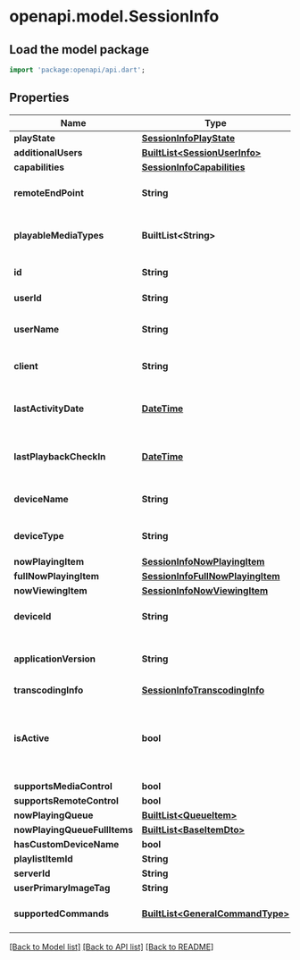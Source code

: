 # openapi.model.SessionInfo

## Load the model package
```dart
import 'package:openapi/api.dart';
```

## Properties
Name | Type | Description | Notes
------------ | ------------- | ------------- | -------------
**playState** | [**SessionInfoPlayState**](SessionInfoPlayState.md) |  | [optional] 
**additionalUsers** | [**BuiltList&lt;SessionUserInfo&gt;**](SessionUserInfo.md) |  | [optional] 
**capabilities** | [**SessionInfoCapabilities**](SessionInfoCapabilities.md) |  | [optional] 
**remoteEndPoint** | **String** | Gets or sets the remote end point. | [optional] 
**playableMediaTypes** | **BuiltList&lt;String&gt;** | Gets the playable media types. | [optional] 
**id** | **String** | Gets or sets the id. | [optional] 
**userId** | **String** | Gets or sets the user id. | [optional] 
**userName** | **String** | Gets or sets the username. | [optional] 
**client** | **String** | Gets or sets the type of the client. | [optional] 
**lastActivityDate** | [**DateTime**](DateTime.md) | Gets or sets the last activity date. | [optional] 
**lastPlaybackCheckIn** | [**DateTime**](DateTime.md) | Gets or sets the last playback check in. | [optional] 
**deviceName** | **String** | Gets or sets the name of the device. | [optional] 
**deviceType** | **String** | Gets or sets the type of the device. | [optional] 
**nowPlayingItem** | [**SessionInfoNowPlayingItem**](SessionInfoNowPlayingItem.md) |  | [optional] 
**fullNowPlayingItem** | [**SessionInfoFullNowPlayingItem**](SessionInfoFullNowPlayingItem.md) |  | [optional] 
**nowViewingItem** | [**SessionInfoNowViewingItem**](SessionInfoNowViewingItem.md) |  | [optional] 
**deviceId** | **String** | Gets or sets the device id. | [optional] 
**applicationVersion** | **String** | Gets or sets the application version. | [optional] 
**transcodingInfo** | [**SessionInfoTranscodingInfo**](SessionInfoTranscodingInfo.md) |  | [optional] 
**isActive** | **bool** | Gets a value indicating whether this instance is active. | [optional] 
**supportsMediaControl** | **bool** |  | [optional] 
**supportsRemoteControl** | **bool** |  | [optional] 
**nowPlayingQueue** | [**BuiltList&lt;QueueItem&gt;**](QueueItem.md) |  | [optional] 
**nowPlayingQueueFullItems** | [**BuiltList&lt;BaseItemDto&gt;**](BaseItemDto.md) |  | [optional] 
**hasCustomDeviceName** | **bool** |  | [optional] 
**playlistItemId** | **String** |  | [optional] 
**serverId** | **String** |  | [optional] 
**userPrimaryImageTag** | **String** |  | [optional] 
**supportedCommands** | [**BuiltList&lt;GeneralCommandType&gt;**](GeneralCommandType.md) | Gets the supported commands. | [optional] 

[[Back to Model list]](../README.md#documentation-for-models) [[Back to API list]](../README.md#documentation-for-api-endpoints) [[Back to README]](../README.md)


